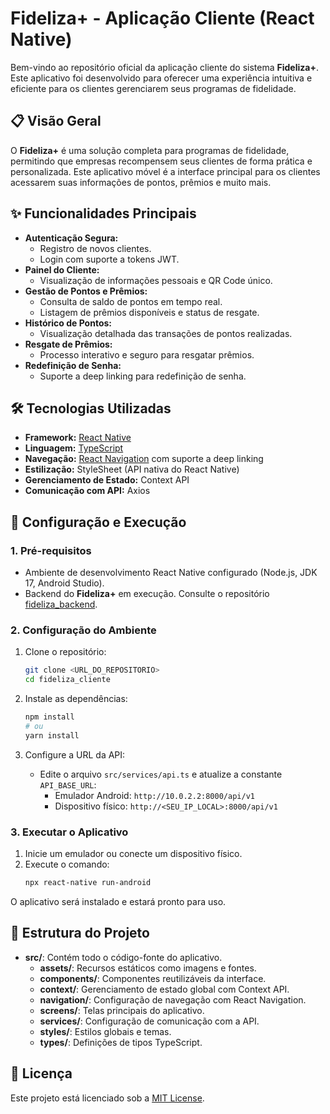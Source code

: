 # **Fideliza+ - Aplicação Cliente (React Native)**

Bem-vindo ao repositório oficial da aplicação cliente do sistema **Fideliza+**. Este aplicativo foi desenvolvido para oferecer uma experiência intuitiva e eficiente para os clientes gerenciarem seus programas de fidelidade.

## **📋 Visão Geral**

O **Fideliza+** é uma solução completa para programas de fidelidade, permitindo que empresas recompensem seus clientes de forma prática e personalizada. Este aplicativo móvel é a interface principal para os clientes acessarem suas informações de pontos, prêmios e muito mais.

## **✨ Funcionalidades Principais**

- **Autenticação Segura:**
  - Registro de novos clientes.
  - Login com suporte a tokens JWT.
- **Painel do Cliente:**
  - Visualização de informações pessoais e QR Code único.
- **Gestão de Pontos e Prêmios:**
  - Consulta de saldo de pontos em tempo real.
  - Listagem de prêmios disponíveis e status de resgate.
- **Histórico de Pontos:**
  - Visualização detalhada das transações de pontos realizadas.
- **Resgate de Prêmios:**
  - Processo interativo e seguro para resgatar prêmios.
- **Redefinição de Senha:**
  - Suporte a deep linking para redefinição de senha.

## **🛠️ Tecnologias Utilizadas**

- **Framework:** [React Native](https://reactnative.dev/)
- **Linguagem:** [TypeScript](https://www.typescriptlang.org/)
- **Navegação:** [React Navigation](https://reactnavigation.org/) com suporte a deep linking
- **Estilização:** StyleSheet (API nativa do React Native)
- **Gerenciamento de Estado:** Context API
- **Comunicação com API:** Axios

## **🚀 Configuração e Execução**

### **1. Pré-requisitos**

- Ambiente de desenvolvimento React Native configurado (Node.js, JDK 17, Android Studio).
- Backend do **Fideliza+** em execução. Consulte o repositório [fideliza_backend](https://github.com/wellingtonads/fideliza_backend).

### **2. Configuração do Ambiente**

1. Clone o repositório:
   ```bash
   git clone <URL_DO_REPOSITORIO>
   cd fideliza_cliente
   ```

2. Instale as dependências:
   ```bash
   npm install
   # ou
   yarn install
   ```

3. Configure a URL da API:
   - Edite o arquivo `src/services/api.ts` e atualize a constante `API_BASE_URL`:
     - Emulador Android: `http://10.0.2.2:8000/api/v1`
     - Dispositivo físico: `http://<SEU_IP_LOCAL>:8000/api/v1`

### **3. Executar o Aplicativo**

1. Inicie um emulador ou conecte um dispositivo físico.
2. Execute o comando:
   ```bash
   npx react-native run-android
   ```

O aplicativo será instalado e estará pronto para uso.

## **📄 Estrutura do Projeto**

- **src/**: Contém todo o código-fonte do aplicativo.
  - **assets/**: Recursos estáticos como imagens e fontes.
  - **components/**: Componentes reutilizáveis da interface.
  - **context/**: Gerenciamento de estado global com Context API.
  - **navigation/**: Configuração de navegação com React Navigation.
  - **screens/**: Telas principais do aplicativo.
  - **services/**: Configuração de comunicação com a API.
  - **styles/**: Estilos globais e temas.
  - **types/**: Definições de tipos TypeScript.

## **📄 Licença**

Este projeto está licenciado sob a [MIT License](LICENSE).